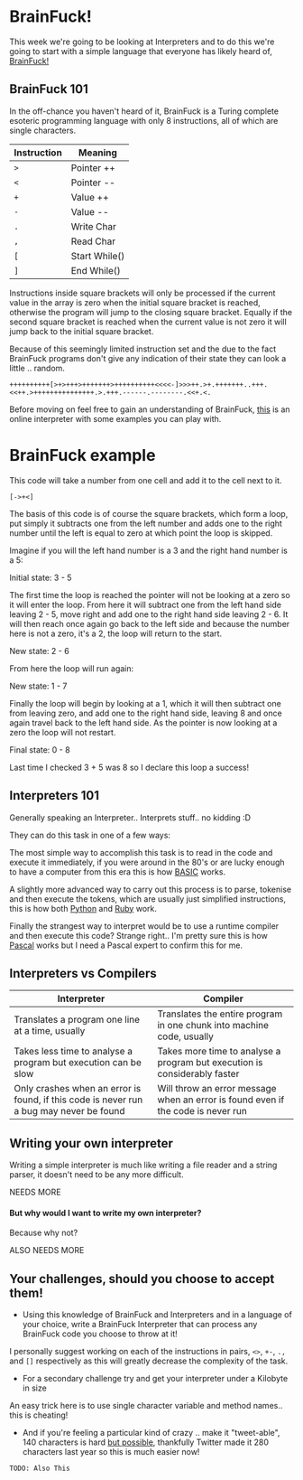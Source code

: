 # BrainFuck!

This week we're going to be looking at Interpreters and to do this we're going to start with a simple language that everyone has likely heard of, [BrainFuck!](https://en.wikipedia.org/wiki/Brainfuck)

## BrainFuck 101

In the off-chance you haven't heard of it, BrainFuck is a Turing complete esoteric programming language with only 8 instructions, all of which are single characters.

Instruction | Meaning
------------|--------
`>` | Pointer ++
`<` | Pointer --
`+` | Value ++
`-` | Value --
`.` | Write Char
`,` | Read Char
`[` | Start While()
`]` | End While()

Instructions inside square brackets will only be processed if the current value in the array is zero when the initial square bracket is reached, otherwise the program will jump to the closing square bracket.  Equally if the second square bracket is reached when the current value is not zero it will jump back to the initial square bracket.

Because of this seemingly limited instruction set and the due to the fact BrainFuck programs don't give any indication of their state they can look a little .. random.

```BrainFuck
++++++++++[>+>+++>+++++++>++++++++++<<<<-]>>>++.>+.+++++++..+++.<<++.>+++++++++++++++.>.+++.------.--------.<<+.<.
```

Before moving on feel free to gain an understanding of BrainFuck, [this](https://copy.sh/brainfuck/) is an online interpreter with some examples you can play with.

# BrainFuck example

This code will take a number from one cell and add it to the cell next to it.

```BrainFuck
[->+<]
```

The basis of this code is of course the square brackets, which form a loop, put simply it subtracts one from the left number and adds one to the right number until the left is equal to zero at which point the loop is skipped.

Imagine if you will the left hand number is a 3 and the right hand number is a 5:

Initial state: 3 - 5

The first time the loop is reached the pointer will not be looking at a zero so it will enter the loop.  From here it will subtract one from the left hand side leaving 2 - 5, move right and add one to the right hand side leaving 2 - 6.  It will then reach once again go back to the left side and because the number here is not a zero, it's a 2, the loop will return to the start.

New state: 2 - 6

From here the loop will run again:

New state: 1 - 7

Finally the loop will begin by looking at a 1, which it will then subtract one from leaving zero, and add one to the right hand side, leaving 8 and once again travel back to the left hand side.  As the pointer is now looking at a zero the loop will not restart.

Final state: 0 - 8

Last time I checked 3 + 5 was 8 so I declare this loop a success!

## Interpreters 101

Generally speaking an Interpreter.. Interprets stuff.. no kidding :D

They can do this task in one of a few ways:

The most simple way to accomplish this task is to read in the code and execute it immediately, if you were around in the 80's or are lucky enough to have a computer from this era this is how [BASIC](https://en.wikipedia.org/wiki/BASIC) works.

A slightly more advanced way to carry out this process is to parse, tokenise and then execute the tokens, which are usually just simplified instructions, this is how both [Python](http://www.bash.org/?400459) and [Ruby](https://en.wikipedia.org/wiki/Ruby_(programming_language)) work.

Finally the strangest way to interpret would be to use a runtime compiler and then execute this code?  Strange right.. I'm pretty sure this is how [Pascal](https://en.wikipedia.org/wiki/Pascal_(programming_language)) works but I need a Pascal expert to confirm this for me.

## Interpreters vs Compilers

Interpreter | Compiler
------------|---------
Translates a program one line at a time, usually | Translates the entire program in one chunk into machine code, usually
Takes less time to analyse a program but execution can be slow | Takes more time to analyse a program but execution is considerably faster
Only crashes when an error is found, if this code is never run a bug may never be found  | Will throw an error message when an error is found even if the code is never run

## Writing your own interpreter

Writing a simple interpreter is much like writing a file reader and a string parser, it doesn't need to be any more difficult.

NEEDS MORE

#### But why would I want to write my own interpreter?

Because why not?

ALSO NEEDS MORE  

## Your challenges, should you choose to accept them!

 * Using this knowledge of BrainFuck and Interpreters and in a language of your choice, write a BrainFuck Interpreter that can process any BrainFuck code you choose to throw at it!

 I personally suggest working on each of the instructions in pairs, `<>`, `+-`, `.,` and `[]` respectively as this will greatly decrease the complexity of the task.

 * For a secondary challenge try and get your interpreter under a Kilobyte in size

 An easy trick here is to use single character variable and method names.. this is cheating!

 * And if you're feeling a particular kind of crazy .. make it "tweet-able", 140 characters is hard [but possible](http://www.danielvik.com/2016/02/tweetable-brainfuck-interpreter-in-c.html), thankfully Twitter made it 280 characters last year so this is much easier now!

```
TODO: Also This
```
